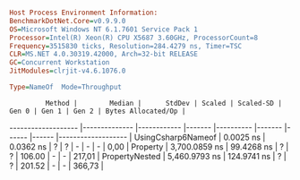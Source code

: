 ```ini

Host Process Environment Information:
BenchmarkDotNet.Core=v0.9.9.0
OS=Microsoft Windows NT 6.1.7601 Service Pack 1
Processor=Intel(R) Xeon(R) CPU X5687 3.60GHz, ProcessorCount=8
Frequency=3515830 ticks, Resolution=284.4279 ns, Timer=TSC
CLR=MS.NET 4.0.30319.42000, Arch=32-bit RELEASE
GC=Concurrent Workstation
JitModules=clrjit-v4.6.1076.0

Type=NameOf  Mode=Throughput  

```
             Method |        Median |      StdDev | Scaled | Scaled-SD |  Gen 0 | Gen 1 | Gen 2 | Bytes Allocated/Op |
------------------- |-------------- |------------ |------- |---------- |------- |------ |------ |------------------- |
 UsingCsharp6Nameof |     0.0025 ns |   0.0362 ns |      ? |         ? |      - |     - |     - |               0,00 |
           Property | 3,700.0859 ns |  99.4268 ns |      ? |         ? | 106.00 |     - |     - |             217,01 |
     PropertyNested | 5,460.9793 ns | 124.9741 ns |      ? |         ? | 201.52 |     - |     - |             366,73 |
